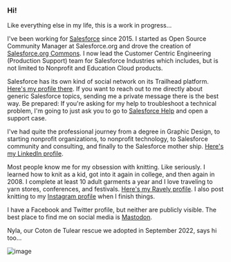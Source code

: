 ### Hi!

Like everything else in my life, this is a work in progress...

I've been working for [Salesforce](http://salesforce.com) since 2015. I started as Open Source Community Manager at Salesforce.org and drove the creation of [Salesforce.org Commons](https://www.salesforce.org/resources/commons/). I now lead the Customer Centric Engineering (Production Support) team for Salesforce Industries which includes, but is not limited to Nonprofit and Education Cloud products. 

Salesforce has its own kind of social network on its Trailhead platform. [Here's my profile there](https://trailblazer.me/id/judisohn). If you want to reach out to me directly about generic Salesforce topics, sending me a private message there is the best way. Be prepared: If you're asking for my help to troubleshoot a technical problem, I'm going to just ask you to go to [Salesforce Help](http://help.salesforce.com) and open a support case.

I've had quite the professional journey from a degree in Graphic Design, to starting nonprofit organizations, to nonprofit technology, to Salesforce community and consulting, and finally to the Salesforce mother ship. [Here's my LinkedIn profile](https://www.linkedin.com/in/judisohn).

Most people know me for my obsession with knitting. Like seriously. I learned how to knit as a kid, got into it again in college, and then again in 2008. I complete at least 10 adult garments a year and I love traveling to yarn stores, conferences, and festivals. [Here's my Ravely profile](https://www.ravelry.com/people/judisohn). I also post knitting to my [Instagram profile](https://www.instagram.com/judisohn/) when I finish things. 

I have a Facebook and Twitter profile, but neither are publicly visible. The best place to find me on social media is [Mastodon](https://mas.to/@judisohn).

Nyla, our Coton de Tulear rescue we adopted in September 2022, says hi too...

![image](https://user-images.githubusercontent.com/4614343/209444343-cabaf32a-76f5-4d5e-a4f0-f8dd5939b6ad.jpeg)


